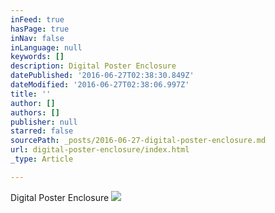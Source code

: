 ```yaml
---
inFeed: true
hasPage: true
inNav: false
inLanguage: null
keywords: []
description: Digital Poster Enclosure
datePublished: '2016-06-27T02:38:30.849Z'
dateModified: '2016-06-27T02:38:06.997Z'
title: ''
author: []
authors: []
publisher: null
starred: false
sourcePath: _posts/2016-06-27-digital-poster-enclosure.md
url: digital-poster-enclosure/index.html
_type: Article

---
```

Digital Poster Enclosure
![](https://the-grid-user-content.s3-us-west-2.amazonaws.com/e3e98d1e-d811-4f6f-9775-9e019609fb1b.gif)